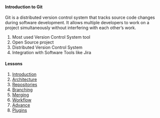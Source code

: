 #### Introduction to Git

Git is a distributed version control system that tracks source code changes during software development. It allows multiple developers to work on a project simultaneously without interfering with each other’s work.

1) Most used Version Control System tool
2) Open Source project 
3) Distributed Version Control System
4) Integration with Software Tools like Jira

#### Lessons

1)  [Introduction](https://github.com/savanarohit/Git-Ninja/blob/main/01_Introduction.md)
2)  [Architecture](https://github.com/savanarohit/Git-Ninja/blob/main/02_Architecture.md)
3)  [Repositories](https://github.com/savanarohit/Git-Ninja/blob/main/03_Repositories.md)
4)  [Branching](https://github.com/savanarohit/Git-Ninja/blob/main/04_Branching.md)
5)  [Merging](https://github.com/savanarohit/Git-Ninja/blob/main/05_Merging.md)
6)  [Workflow](https://github.com/savanarohit/Git-Ninja/blob/main/06_Workflow.md)
7)  [Advance](https://github.com/savanarohit/Git-Ninja/blob/main/07_Advance.md)
8)  [Plugins](https://github.com/savanarohit/Git-Ninja/blob/main/08_Plugins.md)


